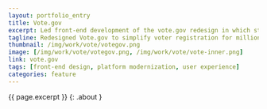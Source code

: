```yaml
---
layout: portfolio_entry
title: Vote.gov
excerpt: Led front-end development of the vote.gov redesign in which states had record breaking voting registrations.
tagline: Redesigned Vote.gov to simplify voter registration for millions across all 50 states and territories, modernizing front-end strategy and delivery.
thumbnail: /img/work/vote/votegov.png
image: [/img/work/vote/votegov.png, /img/work/vote/vote-inner.png]
link: vote.gov
tags: [front-end design, platform modernization, user experience]
categories: feature
---
```


{{ page.excerpt }}
{: .about }
